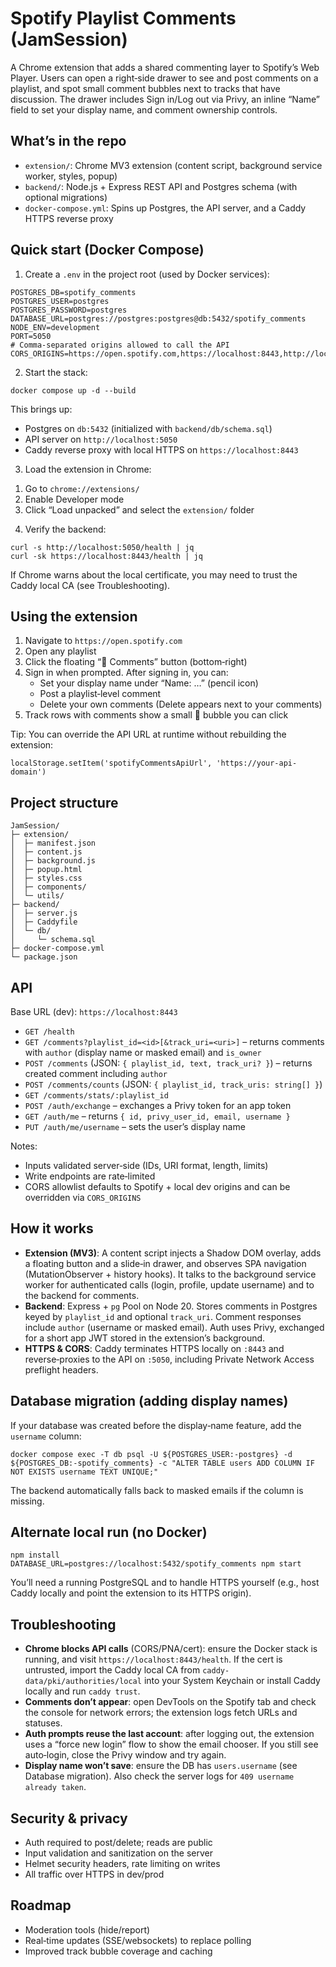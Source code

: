 # Spotify Playlist Comments (JamSession)

A Chrome extension that adds a shared commenting layer to Spotify’s Web Player. Users can open a right‑side drawer to see and post comments on a playlist, and spot small comment bubbles next to tracks that have discussion. The drawer includes Sign in/Log out via Privy, an inline “Name” field to set your display name, and comment ownership controls.

## What’s in the repo

- `extension/`: Chrome MV3 extension (content script, background service worker, styles, popup)
- `backend/`: Node.js + Express REST API and Postgres schema (with optional migrations)
- `docker-compose.yml`: Spins up Postgres, the API server, and a Caddy HTTPS reverse proxy

## Quick start (Docker Compose)

1) Create a `.env` in the project root (used by Docker services):

```
POSTGRES_DB=spotify_comments
POSTGRES_USER=postgres
POSTGRES_PASSWORD=postgres
DATABASE_URL=postgres://postgres:postgres@db:5432/spotify_comments
NODE_ENV=development
PORT=5050
# Comma‑separated origins allowed to call the API
CORS_ORIGINS=https://open.spotify.com,https://localhost:8443,http://localhost:5050
```

2) Start the stack:

```
docker compose up -d --build
```

This brings up:
- Postgres on `db:5432` (initialized with `backend/db/schema.sql`)
- API server on `http://localhost:5050`
- Caddy reverse proxy with local HTTPS on `https://localhost:8443`

3) Load the extension in Chrome:

1. Go to `chrome://extensions/`
2. Enable Developer mode
3. Click “Load unpacked” and select the `extension/` folder

4) Verify the backend:

```
curl -s http://localhost:5050/health | jq
curl -sk https://localhost:8443/health | jq
```

If Chrome warns about the local certificate, you may need to trust the Caddy local CA (see Troubleshooting).

## Using the extension

1. Navigate to `https://open.spotify.com`
2. Open any playlist
3. Click the floating “💬 Comments” button (bottom‑right)
4. Sign in when prompted. After signing in, you can:
   - Set your display name under “Name: …” (pencil icon)
   - Post a playlist‑level comment
   - Delete your own comments (Delete appears next to your comments)
5. Track rows with comments show a small 💬 bubble you can click

Tip: You can override the API URL at runtime without rebuilding the extension:

```
localStorage.setItem('spotifyCommentsApiUrl', 'https://your-api-domain')
```

## Project structure

```
JamSession/
├─ extension/
│  ├─ manifest.json
│  ├─ content.js
│  ├─ background.js
│  ├─ popup.html
│  ├─ styles.css
│  ├─ components/
│  └─ utils/
├─ backend/
│  ├─ server.js
│  ├─ Caddyfile
│  └─ db/
│     └─ schema.sql
├─ docker-compose.yml
└─ package.json
```

## API

Base URL (dev): `https://localhost:8443`

- `GET /health`
- `GET /comments?playlist_id=<id>[&track_uri=<uri>]` – returns comments with `author` (display name or masked email) and `is_owner`
- `POST /comments` (JSON: `{ playlist_id, text, track_uri? }`) – returns created comment including `author`
- `POST /comments/counts` (JSON: `{ playlist_id, track_uris: string[] }`)
- `GET /comments/stats/:playlist_id`
- `POST /auth/exchange` – exchanges a Privy token for an app token
- `GET /auth/me` – returns `{ id, privy_user_id, email, username }`
- `PUT /auth/me/username` – sets the user’s display name

Notes:
- Inputs validated server‑side (IDs, URI format, length, limits)
- Write endpoints are rate‑limited
- CORS allowlist defaults to Spotify + local dev origins and can be overridden via `CORS_ORIGINS`

## How it works

- **Extension (MV3)**: A content script injects a Shadow DOM overlay, adds a floating button and a slide‑in drawer, and observes SPA navigation (MutationObserver + history hooks). It talks to the background service worker for authenticated calls (login, profile, update username) and to the backend for comments.
- **Backend**: Express + `pg` Pool on Node 20. Stores comments in Postgres keyed by `playlist_id` and optional `track_uri`. Comment responses include `author` (username or masked email). Auth uses Privy, exchanged for a short app JWT stored in the extension’s background.
- **HTTPS & CORS**: Caddy terminates HTTPS locally on `:8443` and reverse‑proxies to the API on `:5050`, including Private Network Access preflight headers.

## Database migration (adding display names)

If your database was created before the display‑name feature, add the `username` column:

```
docker compose exec -T db psql -U ${POSTGRES_USER:-postgres} -d ${POSTGRES_DB:-spotify_comments} -c "ALTER TABLE users ADD COLUMN IF NOT EXISTS username TEXT UNIQUE;"
```

The backend automatically falls back to masked emails if the column is missing.

## Alternate local run (no Docker)

```
npm install
DATABASE_URL=postgres://localhost:5432/spotify_comments npm start
```

You’ll need a running PostgreSQL and to handle HTTPS yourself (e.g., host Caddy locally and point the extension to its HTTPS origin).

## Troubleshooting

- **Chrome blocks API calls** (CORS/PNA/cert): ensure the Docker stack is running, and visit `https://localhost:8443/health`. If the cert is untrusted, import the Caddy local CA from `caddy-data/pki/authorities/local` into your System Keychain or install Caddy locally and run `caddy trust`.
- **Comments don’t appear**: open DevTools on the Spotify tab and check the console for network errors; the extension logs fetch URLs and statuses.
- **Auth prompts reuse the last account**: after logging out, the extension uses a “force new login” flow to show the email chooser. If you still see auto‑login, close the Privy window and try again.
- **Display name won’t save**: ensure the DB has `users.username` (see Database migration). Also check the server logs for `409 username already taken`.

## Security & privacy

- Auth required to post/delete; reads are public
- Input validation and sanitization on the server
- Helmet security headers, rate limiting on writes
- All traffic over HTTPS in dev/prod

## Roadmap

- Moderation tools (hide/report)
- Real‑time updates (SSE/websockets) to replace polling
- Improved track bubble coverage and caching
